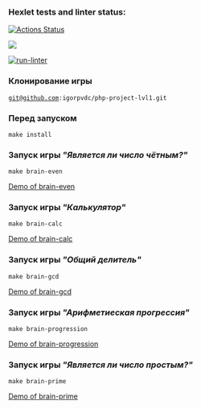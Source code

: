 ### Hexlet tests and linter status:
[![Actions Status](https://github.com/igorpvdc/php-project-lvl1/workflows/hexlet-check/badge.svg)](https://github.com/igorpvdc/php-project-lvl1/actions)

<a href="https://codeclimate.com/github/igorpvdc/php-project-lvl1/maintainability"><img src="https://api.codeclimate.com/v1/badges/e3fa221100adc6d0837d/maintainability" /></a>

[![run-linter](https://github.com/igorpvdc/php-project-lvl1/actions/workflows/run-linter.yml/badge.svg)](https://github.com/igorpvdc/php-project-lvl1/actions/workflows/run-linter.yml)

### Клонирование игры

<code>git@github.com:igorpvdc/php-project-lvl1.git</code>

### Перед запуском

<code>make install</code>

### Запуск игры *"Является ли число чётным?"*

<code>make brain-even</code>

<a href="https://asciinema.org/a/yrXe05EiILt2fjxlfu7N6Qinb">Demo of brain-even</a>

<script id="asciicast-yrXe05EiILt2fjxlfu7N6Qinb" src="https://asciinema.org/a/yrXe05EiILt2fjxlfu7N6Qinb.js" async></script>

### Запуск игры *"Калькулятор"*

<code>make brain-calc</code>

<a href="https://asciinema.org/a/fZ9o67yp18sF3NuMHIeWGR7dH">Demo of brain-calc</a>

### Запуск игры *"Общий делитель"*

<code>make brain-gcd</code>

<a href="https://asciinema.org/a/O8QyaBObnHO7GGJflLvu4gM9d">Demo of brain-gcd</a>

### Запуск игры *"Арифметиеская прогрессия"*

<code>make brain-progression</code>

<a href="https://asciinema.org/a/xCUt1OjwdF9dwobIRUQ08tmZ2">Demo of brain-progression</a>

### Запуск игры *"Является ли число простым?"*

<code>make brain-prime</code>

<a href="https://asciinema.org/a/r7yHtc8rAjOaUJFOrImY6d3Id">Demo of brain-prime</a>